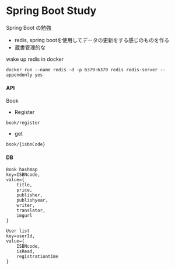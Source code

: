 # Spring Boot Study
Spring Boot の勉強

* redis, spring bootを使用してデータの更新をする感じのものを作る
* 蔵書管理的な

wake up redis in docker
```
docker run --name redis -d -p 6379:6379 redis redis-server --appendonly yes
```

#### API
Book
* Register
```$xslt
book/register
```
* get 
```$xslt
book/{isbnCode}
```

#### DB
```
Book hashmap
key=ISBNcode, 
value={
    title, 
    price, 
    publisher, 
    publishyear, 
    writer,
    translator,
    imgurl
}
```

```
User list
key=userId,
value={
    ISBNcode,
    isRead,
    registrationtime
}
```
